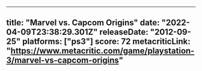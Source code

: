 
---
title: "Marvel vs. Capcom Origins"
date: "2022-04-09T23:38:29.301Z"
releaseDate: "2012-09-25"
platforms: ["ps3"]
score: 72
metacriticLink: "https://www.metacritic.com/game/playstation-3/marvel-vs-capcom-origins"
---
